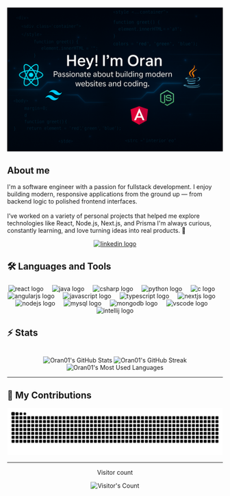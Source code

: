 <p align="center">
  <img src="https://github.com/Oran01/Oran01/blob/main/banner.png" alt="Banner of software-developer" style="max-width: 100%; width: 700px;">
</p>

<h2 align="left">About me</h2>

<p align="left">
I'm a software engineer with a passion for fullstack development. I enjoy building modern, responsive applications from the ground up — from backend logic to polished frontend interfaces.<br><br>
I’ve worked on a variety of personal projects that helped me explore technologies like React, Node.js, Next.js, and Prisma I'm always curious, constantly learning, and love turning ideas into real products. 🚀
</p>

<div align="center">
  <a href="https://www.linkedin.com/in/Oran-Alster" target="_blank">
    <img src="https://raw.githubusercontent.com/maurodesouza/profile-readme-generator/master/src/assets/icons/social/linkedin/default.svg" width="52" height="40" alt="linkedin logo" />
  </a>
</div>

###

<h2 align="left">🛠️ Languages and Tools</h2>

###

<div align="center">
  <img src="https://cdn.jsdelivr.net/gh/devicons/devicon/icons/react/react-original.svg" height="40" alt="react logo"  />
  <img width="12" />
  <img src="https://cdn.jsdelivr.net/gh/devicons/devicon/icons/java/java-original.svg" height="40" alt="java logo"  />
  <img width="12" />
  <img src="https://cdn.jsdelivr.net/gh/devicons/devicon/icons/csharp/csharp-original.svg" height="40" alt="csharp logo"  />
  <img width="12" />
  <img src="https://cdn.jsdelivr.net/gh/devicons/devicon/icons/python/python-original.svg" height="40" alt="python logo"  />
  <img width="12" />
  <img src="https://cdn.jsdelivr.net/gh/devicons/devicon/icons/c/c-original.svg" height="40" alt="c logo"  />
  <img width="12" />
  <img src="https://cdn.jsdelivr.net/gh/devicons/devicon/icons/angularjs/angularjs-original.svg" height="40" alt="angularjs logo"  />
  <img width="12" />
  <img src="https://cdn.jsdelivr.net/gh/devicons/devicon/icons/javascript/javascript-original.svg" height="40" alt="javascript logo"  />
  <img width="12" />
  <img src="https://cdn.jsdelivr.net/gh/devicons/devicon/icons/typescript/typescript-original.svg" height="40" alt="typescript logo"  />
  <img width="12" />
  <img src="https://cdn.jsdelivr.net/gh/devicons/devicon/icons/nextjs/nextjs-original.svg" height="40" alt="nextjs logo"  />
  <img width="12" />
  <img src="https://cdn.jsdelivr.net/gh/devicons/devicon/icons/nodejs/nodejs-original.svg" height="40" alt="nodejs logo"  />
  <img width="12" />
  <img src="https://cdn.jsdelivr.net/gh/devicons/devicon/icons/mysql/mysql-original.svg" height="40" alt="mysql logo"  />
  <img width="12" />
  <img src="https://cdn.jsdelivr.net/gh/devicons/devicon/icons/mongodb/mongodb-original.svg" height="40" alt="mongodb logo"  />
  <img width="12" />
  <img src="https://cdn.jsdelivr.net/gh/devicons/devicon/icons/vscode/vscode-original.svg" height="40" alt="vscode logo"  />
  <img width="12" />
  <img src="https://cdn.jsdelivr.net/gh/devicons/devicon/icons/intellij/intellij-original.svg" height="40" alt="intellij logo"  />
</div>

###

## ⚡️ Stats

<br>

<div align="center">
  <img width="390" src="https://github-readme-stats.vercel.app/api?username=Oran01&theme=transparent&count_private=true&show_icons=true&rank_icon=github&locale=en" alt="Oran01's GitHub Stats" />
  <img width="390" src="https://github-readme-streak-stats.herokuapp.com/?user=Oran01&theme=transparent&count_private=true&border_radius=10&locale=en.svg" alt="Oran01's GitHub Streak" />
  <img width="325" src="https://github-readme-stats.vercel.app/api/top-langs?username=Oran01&theme=transparent&layout=donut&hide=css&langs_count=8&border_radius=10&show_icons=true&locale=en" alt="Oran01's Most Used Languages" />
</div>

<hr>

## 🐍 My Contributions

<div align="center">
  <picture>
    <source media="(prefers-color-scheme: dark)" srcset="https://raw.githubusercontent.com/Oran01/Oran01/output/github-contribution-grid-snake-dark.svg" />
    <source media="(prefers-color-scheme: light)" srcset="https://raw.githubusercontent.com/Oran01/Oran01/output/github-contribution-grid-snake.svg" />
    <img alt="github-snake" src="https://raw.githubusercontent.com/Oran01/Oran01/output/github-contribution-grid-snake.svg" />
  </picture>
</div>

<hr>

<div align="center"> 
  <p>Visitor count</p>
  <img src="https://profile-counter.glitch.me/Oran01/count.svg" alt="Visitor's Count" />
</div>
